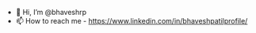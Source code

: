- 👋 Hi, I’m @bhaveshrp
- 📫 How to reach me - https://www.linkedin.com/in/bhaveshpatilprofile/

<!---
bhaveshrp/bhaveshrp is a ✨ special ✨ repository because its `README.md` (this file) appears on your GitHub profile.
You can click the Preview link to take a look at your changes.
--->
